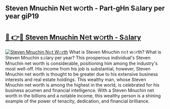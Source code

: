 ## Steven Mnuchin N𝚎t w𝚘rth - Part-gHn S𝚊lary per year giP19

# <h2><a href="http://gc2zy5.nevu.top/?p=Steven+Mnuchin">🔗 👉🔴 Steven Mnuchin N𝚎t w𝚘rth - S𝚊lary</a></h2>

[![Steven Mnuchin N𝚎t W𝚘rth](https://i.imgur.com/Oavwk0R.jpeg)](http://gc2zy5.nevu.top/?p=Steven+Mnuchin)
What is Steven Mnuchin n𝚎t w𝚘rth? What is Steven Mnuchin s𝚊lary per year?
This prosperous individual's Steven Mnuchin net worth is considerable, positioning him among the industry's most well-off. His income from his job is substantial, however, Steven Mnuchin net worth is thought to be greater due to his extensive business interests and real estate holdings. This wealthy man, whose Steven Mnuchin net worth is among the highest in the world, is celebrated for his business acumen and financial intelligence. With a Steven Mnuchin net worth in the billions and a notable income, this wealthy person is a shining example of the power of tenacity, dedication, and financial brilliance.
